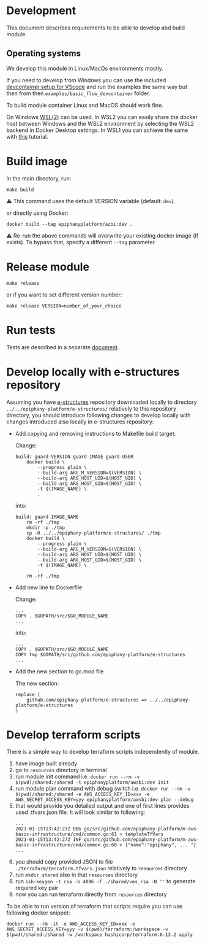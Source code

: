 # Development

This document describes requirements to be able to develop abd build module. 

## Operating systems

We develop this module in Linux/MacOs environments mostly. 

If you need to develop from Windows you can use the included [devcontainer setup for VScode](https://code.visualstudio.com/docs/remote/containers-tutorial) and run the examples the same way but then from then `examples/basic_flow_devcontainer` folder.

To build module container Linux and MacOS should work fine. 

On Windows [WSL(2)](https://docs.microsoft.com/en-us/windows/wsl/install-win10) can be used. In WSL2 you can easily share the docker host between Windows and the WSL2 environment by selecting the WSL2 backend in Docker Desktop settings. In WSL1 you can achieve the same with [this](https://nickjanetakis.com/blog/setting-up-docker-for-windows-and-wsl-to-work-flawlessly) tutorial.


# Build image

In the main directory, run:

```shell
make build
```

:warning: This command uses the default VERSION variable (default: `dev`).

or directly using Docker:

```shell
docker build --tag epiphanyplatform/azbi:dev .
```

:warning: Re-run the above commands will overwrite your existing docker image (if exists). To bypass that, specify a different `--tag` parameter. 

# Release module

```shell
make release
```

or if you want to set different version number:

```shell
make release VERSION=number_of_your_choice
```

# Run tests

Tests are described in a separate [document](TESTS.md).

# Develop locally with e-structures repository

Assuming you have [e-structures](https://github.com/epiphany-platform/e-structures) repository downloaded locally to directory `../../epiphany-platform/e-structures/` relatively to this repository directory, you should introduce following changes to develop locally with changes introduced also locally in e-structures repository: 

* Add copying and removing instructions to Makefile build target: 

    Change: 
    
    ```
    build: guard-VERSION guard-IMAGE guard-USER
        docker build \
            --progress plain \
            --build-arg ARG_M_VERSION=$(VERSION) \
            --build-arg ARG_HOST_UID=$(HOST_UID) \
            --build-arg ARG_HOST_GID=$(HOST_GID) \
            -t $(IMAGE_NAME) \
            .
    ``` 
    
    into: 
    
    ```
    build: guard-IMAGE_NAME
        rm -rf ./tmp
        mkdir -p ./tmp
        cp -R ../../epiphany-platform/e-structures/ ./tmp
        docker build \
            --progress plain \
            --build-arg ARG_M_VERSION=$(VERSION) \
            --build-arg ARG_HOST_UID=$(HOST_UID) \
            --build-arg ARG_HOST_GID=$(HOST_GID) \
            -t $(IMAGE_NAME) \
            .
        rm -rf ./tmp
    ```

* Add new line to Dockerfile

    Change: 
    
    ```
    ...
    COPY . $GOPATH/src/$GO_MODULE_NAME
    ...
    ```
    
    into: 
    
    ```
    ...
    COPY . $GOPATH/src/$GO_MODULE_NAME
    COPY tmp $GOPATH/src/github.com/epiphany-platform/e-structures
    ...
    ```

* Add the new section to go.mod file

    The new section: 
    
    ```
    replace (
        github.com/epiphany-platform/e-structures => ../../epiphany-platform/e-structures
    )
    ```
# Develop terraform scripts

There is a simple way to develop terraform scripts independently of module.

1) have image built already
1) go to `resources` directory in terminal
1) run module init command i.e. `docker run --rm -v $(pwd)/shared:/shared -t epiphanyplatform/awsbi:dev init`
1) run module plan command with debug switch i.e. `docker run --rm -v $(pwd)/shared:/shared -e AWS_ACCESS_KEY_ID=xxx -e AWS_SECRET_ACCESS_KEY=yyy epiphanyplatform/awsbi:dev plan --debug`
1) that would provide you detailed output and one of first lines provides used .tfvars.json file. It will look similar to following: 
   ```
   ...
   2021-01-15T13:42:27Z DBG go/src/github.com/epiphany-platform/m-aws-basic-infrastructure/cmd/common.go:61 > templateTfVars
   2021-01-15T13:42:27Z INF go/src/github.com/epiphany-platform/m-aws-basic-infrastructure/cmd/common.go:68 > {"name":"epiphany", ... "}
   ...
   ```
1) you should copy provided JSON to file `./terraform/terraform.tfvars.json` relatively to `resources` directory
1) run `mkdir shared` also in that `resources` directory
1) run `ssh-keygen -t rsa -b 4096 -f ./shared/vms_rsa -N ''` to generate required key pair
1) now you can run terraform directly from `resources` directory

To be able to run version of terraform that scripts require you can use following docker snippet: 

```
docker run --rm -it -e AWS_ACCESS_KEY_ID=xxx -e AWS_SECRET_ACCESS_KEY=yyy -v $(pwd)/terraform:/workspace -v $(pwd)/shared:/shared -w /workspace hashicorp/terraform:0.13.2 apply
```

